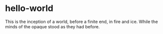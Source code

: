 # hello-world
This is the inception of a world, before a finite end, in fire and ice. While the minds of the opaque stood as they had before.
